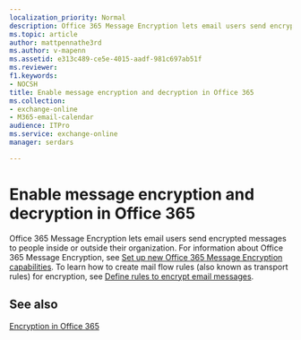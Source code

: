 ```yaml
---
localization_priority: Normal
description: Office 365 Message Encryption lets email users send encrypted messages to people inside or outside their organization.
ms.topic: article
author: mattpennathe3rd
ms.author: v-mapenn
ms.assetid: e313c489-ce5e-4015-aadf-981c697ab51f
ms.reviewer: 
f1.keywords:
- NOCSH
title: Enable message encryption and decryption in Office 365
ms.collection: 
- exchange-online
- M365-email-calendar
audience: ITPro
ms.service: exchange-online
manager: serdars

---
```


# Enable message encryption and decryption in Office 365

Office 365 Message Encryption lets email users send encrypted messages to people inside or outside their organization. For information about Office 365 Message Encryption, see [Set up new Office 365 Message Encryption capabilities](https://support.office.com/article/7ff0c040-b25c-4378-9904-b1b50210d00e). To learn how to create mail flow rules (also known as transport rules) for encryption, see [Define rules to encrypt email messages](https://docs.microsoft.com/microsoft-365/compliance/define-mail-flow-rules-to-encrypt-email).

## See also

[Encryption in Office 365](https://docs.microsoft.com/microsoft-365/compliance/encryption)
